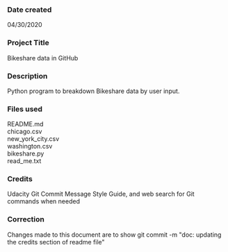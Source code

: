 ### Date created
04/30/2020

### Project Title
Bikeshare data in GitHub

### Description
Python program to breakdown Bikeshare data by user input.

### Files used

README.md <br>
chicago.csv <br>
new_york_city.csv<br>
washington.csv<br>
bikeshare.py<br>
read_me.txt<br>

### Credits

Udacity Git Commit Message Style Guide, and web search for Git commands when needed <br>

### Correction

Changes made to this document are to show git commit -m "doc: updating the credits section of readme file"

